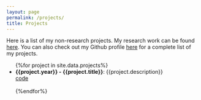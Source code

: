 ```yaml
---
layout: page
permalink: /projects/
title: Projects
---
```


Here is a list of my non-research projects. My research work can be found <a href="/research">here</a>. You can also check out my Github profile <a href="https://github.com/AhmadrezaHadi">here</a> for a complete list of my projects.

<ul>
	{%for project in site.data.projects%}
	<li>
		<b>{{project.year}} - {{project.title}}</b>: {{project.description}}<br>
		<a href="{{project.url}}" target="_blank"><div class="color-button">code</div></a>
	</li><br>
	{%endfor%}
</ul>
